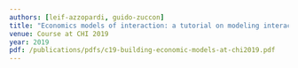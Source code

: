 ```yaml
---
authors: [leif-azzopardi, guido-zuccon]
title: "Economics models of interaction: a tutorial on modeling interaction using economics"
venue: Course at CHI 2019
year: 2019
pdf: /publications/pdfs/c19-building-economic-models-at-chi2019.pdf
---
```


